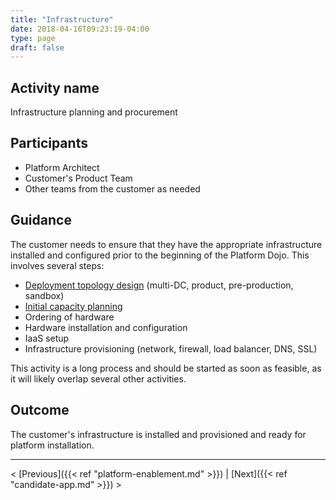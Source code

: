 ```yaml
---
title: "Infrastructure"
date: 2018-04-16T09:23:19-04:00
type: page
draft: false
---
```

## Activity name
Infrastructure planning and procurement

## Participants
- Platform Architect
- Customer's Product Team
- Other teams from the customer as needed

## Guidance
The customer needs to ensure that they have the appropriate infrastructure installed and configured prior to the beginning of the Platform Dojo.  This involves several steps:

- [Deployment topology design](https://drive.google.com/open?id=1W2sOg1NDD39N6jeyMmKjiE1I_PXMpfBFRJp8hIxydOU) (multi-DC, product, pre-production, sandbox)
- [Initial capacity planning](http://pcfsizer.pivotal.io/)
- Ordering of hardware
- Hardware installation and configuration
- IaaS setup
- Infrastructure provisioning (network, firewall, load balancer, DNS, SSL)

This activity is a long process and should be started as soon as feasible, as it will likely overlap several other activities.

## Outcome
The customer's infrastructure is installed and provisioned and ready for platform installation.

---
< [Previous]({{< ref "platform-enablement.md" >}}) | [Next]({{< ref "candidate-app.md" >}}) >

